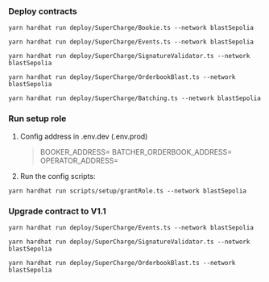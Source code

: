 ### Deploy contracts

`yarn hardhat run deploy/SuperCharge/Bookie.ts --network blastSepolia`

`yarn hardhat run deploy/SuperCharge/Events.ts --network blastSepolia`

`yarn hardhat run deploy/SuperCharge/SignatureValidator.ts --network blastSepolia`

`yarn hardhat run deploy/SuperCharge/OrderbookBlast.ts --network blastSepolia`

`yarn hardhat run deploy/SuperCharge/Batching.ts --network blastSepolia`

### Run setup role

1. Config address in .env.dev (.env.prod)

   > BOOKER_ADDRESS=
   > BATCHER_ORDERBOOK_ADDRESS=
   > OPERATOR_ADDRESS=

2. Run the config scripts:

`yarn hardhat run scripts/setup/grantRole.ts --network blastSepolia`

### Upgrade contract to V1.1

`yarn hardhat run deploy/SuperCharge/Events.ts --network blastSepolia`

`yarn hardhat run deploy/SuperCharge/SignatureValidator.ts --network blastSepolia`

`yarn hardhat run deploy/SuperCharge/OrderbookBlast.ts --network blastSepolia`
